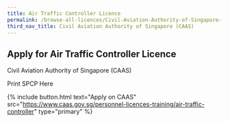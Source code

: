 ```yaml
---
title: Air Traffic Controller Licence
permalink: /browse-all-licences/Civil-Aviation-Authority-of-Singapore-(CAAS)/Air-Traffic-Controller-Licence
third_nav_title: Civil Aviation Authority of Singapore (CAAS)
---
```


## Apply for Air Traffic Controller Licence

Civil Aviation Authority of Singapore (CAAS)

Print SPCP Here

{% include button.html text="Apply on CAAS" src="https://www.caas.gov.sg/personnel-licences-training/air-traffic-controller" type="primary" %}
